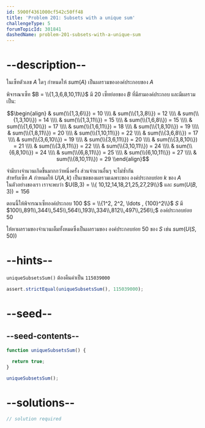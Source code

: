 ```yaml
---
id: 5900f4361000cf542c50ff48
title: 'Problem 201: Subsets with a unique sum'
challengeType: 5
forumTopicId: 301841
dashedName: problem-201-subsets-with-a-unique-sum
---
```


# --description--

ในเซ็ทตัวเลข $A$ ใดๆ กำหนดให้ $sum(A)$ เป็นผลรวมขององค์ประกอบของ $A$

พิจารณาเซ็ท $B = \\{1,3,6,8,10,11\\}$ มี 20 เซ็ทย่อยของ $B$ ที่มีสามองค์ประกอบ และมีผลรวมเป็น:

$$\begin{align}
  & sum(\\{1,3,6\\}) = 10 \\\\
  & sum(\\{1,3,8\\}) = 12 \\\\
  & sum(\\{1,3,10\\}) = 14 \\\\
  & sum(\\{1,3,11\\}) = 15 \\\\
  & sum(\\{1,6,8\\}) = 15 \\\\
  & sum(\\{1,6,10\\}) = 17 \\\\
  & sum(\\{1,6,11\\}) = 18 \\\\
  & sum(\\{1,8,10\\}) = 19 \\\\
  & sum(\\{1,8,11\\}) = 20 \\\\
  & sum(\\{1,10,11\\}) = 22 \\\\
  & sum(\\{3,6,8\\}) = 17 \\\\
  & sum(\\{3,6,10\\}) = 19 \\\\
  & sum(\\{3,6,11\\}) = 20 \\\\
  & sum(\\{3,8,10\\}) = 21 \\\\
  & sum(\\{3,8,11\\}) = 22 \\\\
  & sum(\\{3,10,11\\}) = 24 \\\\
  & sum(\\{6,8,10\\}) = 24 \\\\
  & sum(\\{6,8,11\\}) = 25 \\\\
  & sum(\\{6,10,11\\}) = 27 \\\\
  & sum(\\{8,10,11\\}) = 29
\\end{align}$$

จำมีบางจำนวนเกิดขึ้นมากกว่าหนึ่งครั้ง ส่วนจำนวนอื่นๆ จะไม่ซ้ำกัน  
สำหรับเซ็ท $A$ กำหนดให้ $U(A,k)$ เป็นเซตของผลรวมเฉพาะของ องค์ประกอบย่อย $k$ ของ $A$  
ในตัวอย่างของเรา เราจะพบว่า $U(B,3) = \\{ 10,12,14,18,21,25,27,29\\}$ และ $sum(U(B,3)) = 156$

ตอนนี้ให้พิจารณาเซ็ทองค์ประกอบ $100$ $S = \\{1^2, 2^2, \ldots , {100}^2\\}$ $S$ มี $100\\,891\\,344\\,545\\,564\\,193\\,334\\,812\\,497\\,256\\;$ องค์ประกอบย่อย $50$

ให้หาผลรวมของจำนวนเต็มทั้งหมดซึ่งเป็นผลรวมของ องค์ประกอบย่อย $50$ ของ $S$ เช่น $sum(U(S,50))$

# --hints--

`uniqueSubsetsSum()` ต้องคืนค่าเป็น `115039000`

```js
assert.strictEqual(uniqueSubsetsSum(), 115039000);
```

# --seed--

## --seed-contents--

```js
function uniqueSubsetsSum() {

  return true;
}

uniqueSubsetsSum();
```

# --solutions--

```js
// solution required
```
